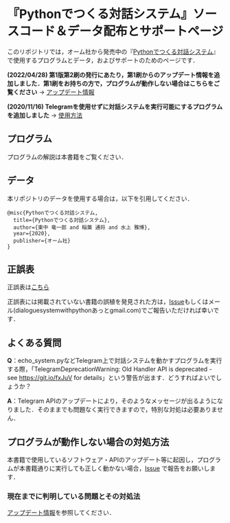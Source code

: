 # 『Pythonでつくる対話システム』ソースコード＆データ配布とサポートページ

このリポジトリでは，オーム社から発売中の『[Pythonでつくる対話システム](https://www.ohmsha.co.jp/book/9784274224799/)』で使用するプログラムとデータ，およびサポートのためのページです．

**(2022/04/28) 第1版第2刷の発行にあたり，第1刷からのアップデート情報を追加しました．第1刷をお持ちの方で，プログラムが動作しない場合はこちらをご覧ください** →  [アップデート情報](https://github.com/dsbook/dsbook/blob/master/eratta-taiwasystem_20220427.pdf)

**(2020/11/16) Telegramを使用せずに対話システムを実行可能にするプログラムを追加しました** →  [使用方法](https://github.com/dsbook/dsbook/blob/master/README_console_bot.md)

## プログラム

プログラムの解説は本書籍をご覧ください．


## データ

本リポジトリのデータを使用する場合は，以下を引用してください．
```
@misc{Pythonでつくる対話システム,
  title={Pythonでつくる対話システム},
  author={東中 竜一郎 and 稲葉 通将 and 水上 雅博},
  year={2020},
  publisher={オーム社}
}
```

## 正誤表
正誤表は[こちら](https://github.com/dsbook/dsbook/blob/master/eratta-taiwasystem_20220427.pdf)

正誤表には掲載されていない書籍の誤植を発見された方は，[Issue]( https://github.com/dsbook/dsbook/issues/new)もしくはメール(dialoguesystemwithpythonあっとgmail.com)でご報告いただければ幸いです．


## よくある質問
**Q**：echo_system.pyなどTelegram上で対話システムを動かすプログラムを実行する際，「TelegramDeprecationWarning: Old Handler API is deprecated - see https://git.io/fxJuV for details」という警告が出ます．どうすればよいでしょうか？

**A**：Telegram APIのアップデートにより，そのようなメッセージが出るようになりました．そのままでも問題なく実行できますので，特別な対処は必要ありません．

## プログラムが動作しない場合の対処方法

本書籍で使用しているソフトウェア・APIのアップデート等に起因し，プログラムが本書籍通りに実行しても正しく動かない場合，[Issue]( https://github.com/dsbook/dsbook/issues/new) で報告をお願いします．

### 現在までに判明している問題とその対処法

[アップデート情報](https://github.com/dsbook/dsbook/blob/master/eratta-taiwasystem_20220427.pdf)を参照してください．
